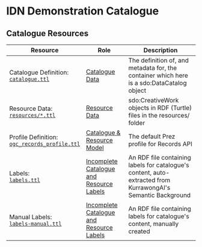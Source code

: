 # IDN Demonstration Catalogue


## Catalogue Resources

Resource | Role | Description
--- | --- | ---
Catalogue Definition:<br />[`catalogue.ttl`](catalogue.ttl) | [Catalogue Data](https://prez.dev/ManifestResourceRoles/CatalogueData) | The definition of, and metadata for, the container which here is a sdo:DataCatalog object
Resource Data:<br />[`resources/*.ttl`](resources/*.ttl) | [Resource Data](https://prez.dev/ManifestResourceRoles/ResourceData) | sdo:CreativeWork objects in RDF (Turtle) files in the resources/ folder
Profile Definition:<br />[`ogc_records_profile.ttl`](https://github.com/RDFLib/prez/blob/main/prez/reference_data/profiles/ogc_records_profile.ttl) | [Catalogue & Resource Model](https://prez.dev/ManifestResourceRoles/CatalogueAndResourceModel) | The default Prez profile for Records API
Labels:<br />[`labels.ttl`](labels.ttl) | [Incomplete Catalogue and Resource Labels](https://prez.dev/ManifestResourceRoles/IncompleteCatalogueAndResourceLabels) | An RDF file containing labels for catalogue's content, auto-extracted from KurrawongAI's Semantic Background
Manual Labels:<br />[`labels-manual.ttl`](labels-manual.ttl) | [Incomplete Catalogue and Resource Labels](https://prez.dev/ManifestResourceRoles/IncompleteCatalogueAndResourceLabels) | An RDF file containing labels for catalogue's content, manually created